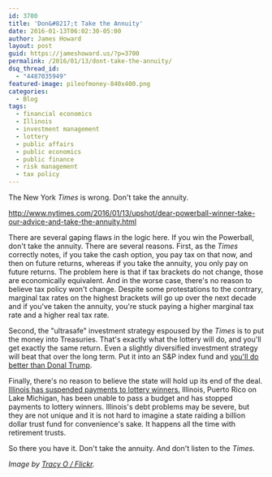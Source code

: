 ```yaml
---
id: 3700
title: 'Don&#8217;t Take the Annuity'
date: 2016-01-13T06:02:30-05:00
author: James Howard
layout: post
guid: https://jameshoward.us/?p=3700
permalink: /2016/01/13/dont-take-the-annuity/
dsq_thread_id:
  - "4487035949"
featured-image: pileofmoney-840x400.png
categories:
  - Blog
tags:
  - financial economics
  - Illinois
  - investment management
  - lottery
  - public affairs
  - public economics
  - public finance
  - risk management
  - tax policy
---
```

The New York _Times_ is wrong.  Don't take the annuity.

  http://www.nytimes.com/2016/01/13/upshot/dear-powerball-winner-take-our-advice-and-take-the-annuity.html

There are several gaping flaws in the logic here.  If you win the Powerball, don't take the annuity.  There are several reasons.  First, as the _Times_ correctly notes, if you take the cash option, you pay tax on that now, and then on future returns, whereas if you take the annuity, you only pay on future returns.  The problem here is that if tax brackets do not change, those are economically equivalent.  And in the worse case, there's no reason to believe tax policy won't change.  Despite some protestations to the contrary, marginal tax rates on the highest brackets will go up over the next decade and if you've taken the annuity, you're stuck paying a higher marginal tax rate and a higher real tax rate.

Second, the "ultrasafe" investment strategy espoused by the _Times_ is to put the money into Treasuries.  That's exactly what the lottery will do, and you'll get exactly the same return.  Even a slightly diversified investment strategy will beat that over the long term.  Put it into an S&P index fund and [you'll do better than Donal Trump](http://fortune.com/2015/08/20/donald-trump-index-funds/).

Finally, there's no reason to believe the state will hold up its end of the deal.  [Illinois has suspended payments to lottery winners.](https://jameshoward.us/2015/10/16/illinoiss-junk-bonds/)  Illinois, Puerto Rico on Lake Michigan, has been unable to pass a budget and has stopped payments to lottery winners.  Illinois's debt problems may be severe, but they are not unique and it is not hard to imagine a state raiding a billion dollar trust fund for convenience's sake.  It happens all the time with retirement trusts.

So there you have it.  Don't take the annuity.  And don't listen to the _Times_.

_Image by [Tracy O / Flickr](https://www.flickr.com/photos/tracy_olson/61056391)._
